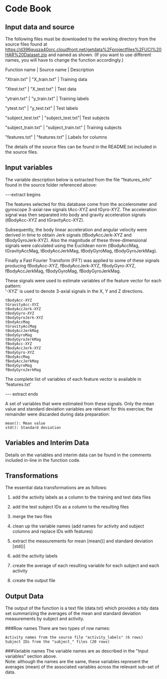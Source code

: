 # Code Book
## Input data and source
The following files must be downloaded to the working directory from the source files found at 
https://d396qusza40orc.cloudfront.net/getdata%2Fprojectfiles%2FUCI%20HAR%20Dataset.zip and 
named as shown.  (If you want to use different names, you will have to change the function accordingly.)

Function name | Source name | Description

"Xtrain.txt" | "X_train.txt" | Training data

"Xtest.txt"	  | "X_test.txt" | Test data

"ytrain.txt"	  | "y_train.txt"  | Training labels

"ytest.txt"	  | "y_test.txt"  | Test labels

"subject_test.txt"  | "subject_test.txt"| Test subjects

"subject_train.txt"  | "subject_train.txt"  | Training subjects

"features.txt"  | "features.txt" | Labels for columns

The details of the source files can be found in the README.txt included in the source files.

## Input variables 

The variable description below is extracted from the file "features_info" found in the source folder referenced above:

---extract begins

The features selected for this database come from the accelerometer and gyroscope 3-axial raw signals tAcc-XYZ
and tGyro-XYZ. The acceleration signal was then separated into body and gravity acceleration 
signals (tBodyAcc-XYZ and tGravityAcc-XYZ). 

Subsequently, the body linear acceleration and angular velocity were derived in time to obtain Jerk signals 
(tBodyAccJerk-XYZ and tBodyGyroJerk-XYZ). Also the magnitude of these three-dimensional signals were calculated 
using the Euclidean norm (tBodyAccMag, tGravityAccMag, tBodyAccJerkMag, tBodyGyroMag, tBodyGyroJerkMag). 

Finally a Fast Fourier Transform (FFT) was applied to some of these signals producing fBodyAcc-XYZ, fBodyAccJerk-XYZ,
fBodyGyro-XYZ, fBodyAccJerkMag, fBodyGyroMag, fBodyGyroJerkMag. 

These signals were used to estimate variables of the feature vector for each pattern:  
'-XYZ' is used to denote 3-axial signals in the X, Y and Z directions.

	tBodyAcc-XYZ
	tGravityAcc-XYZ
	tBodyAccJerk-XYZ
	tBodyGyro-XYZ
	tBodyGyroJerk-XYZ
	tBodyAccMag
	tGravityAccMag
	tBodyAccJerkMag
	tBodyGyroMag
	tBodyGyroJerkMag
	fBodyAcc-XYZ
	fBodyAccJerk-XYZ
	fBodyGyro-XYZ
	fBodyAccMag
	fBodyAccJerkMag
	fBodyGyroMag
	fBodyGyroJerkMag

The complete list of variables of each feature vector is available in 'features.txt'

--- extract ends

A set of variables that were estimated from these signals. Only the mean value and standard 
deviation variables are relevant for this exercise; the remainder were discarded during 
data preparation:

	mean(): Mean value
	std(): Standard deviation

## Variables and Interim Data
Details on the variables and interim data can be found in the comments included in-line in the function code.

## Transformations
The essential data transformations are as follows:

1) add the activity labels as a column to the training and test data files

2) add the test subject IDs as a column to the resulting files

3) merge the two files

4) clean up the variable names (add names for activity and subject columns and replace IDs with features)

5) extract the measurements for mean [mean()] and standard deviation [std()]

6) add the activity labels

7) create the average of each resulting variable for each subject and each activity

8) create the output file

## Output Data
The output of the function is a text file (data.txt) which provides a tidy data set summarizing the averages of the 
mean and standard deviation measurements by subject and activity. 

###Row names
There are two types of row names:

	Activity names from the source file "activity_labels" (6 rows)
	Subject IDs from the "subject_" files (20 rows) 

###Variable names
The variable names are as described in the "Input variables" section above.  
Note: although the names are the same, these variables represent the averages (mean) of the associated 
variables across the relevant sub-set of data. 


	





	


